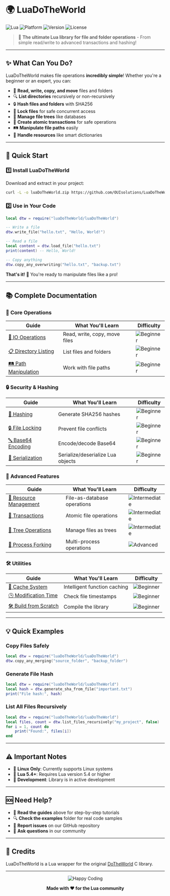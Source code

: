 # 🌍 LuaDoTheWorld

![Lua](https://img.shields.io/badge/Language-Lua-blue?style=flat-square&logo=lua)
![Platform](https://img.shields.io/badge/Platform-Linux-orange?style=flat-square&logo=linux)
![Version](https://img.shields.io/badge/Version-0.7.0-green?style=flat-square)
![License](https://img.shields.io/badge/License-MIT-purple?style=flat-square)

> 🚀 **The ultimate Lua library for file and folder operations** - From simple read/write to advanced transactions and hashing!

---

## ✨ What Can You Do?

LuaDoTheWorld makes file operations **incredibly simple**! Whether you're a beginner or an expert, you can:

- 📂 **Read, write, copy, and move** files and folders
- 🔍 **List directories** recursively or non-recursively  
- 🔒 **Hash files and folders** with SHA256
- 🔐 **Lock files** for safe concurrent access
- 🌳 **Manage file trees** like databases
- 🔄 **Create atomic transactions** for safe operations
- 🛤️ **Manipulate file paths** easily
- 📁 **Handle resources** like smart dictionaries

---

## 🚀 Quick Start

### 1️⃣ Install LuaDoTheWorld

Download and extract in your project:

```bash
curl -L -o luaDoTheWorld.zip https://github.com/OUIsolutions/LuaDoTheWorld/releases/download/0.9.0/luaDoTheWorld.zip && unzip luaDoTheWorld.zip && rm luaDoTheWorld.zip
```

### 2️⃣ Use in Your Code

```lua
local dtw = require("luaDoTheWorld/luaDoTheWorld")

-- Write a file
dtw.write_file("hello.txt", "Hello, World!")

-- Read a file
local content = dtw.load_file("hello.txt")
print(content) -- Hello, World!

-- Copy anything
dtw.copy_any_overwriting("hello.txt", "backup.txt")
```

**That's it!** 🎉 You're ready to manipulate files like a pro!

---

## 📚 Complete Documentation

### 🎯 **Core Operations**
| Guide | What You'll Learn | Difficulty |
|-------|------------------|------------|
| [📂 IO Operations](docs/io.md) | Read, write, copy, move files | ![Beginner](https://img.shields.io/badge/Difficulty-Beginner-brightgreen?style=flat-square) |
| [📋 Directory Listing](docs/listage.md) | List files and folders | ![Beginner](https://img.shields.io/badge/Difficulty-Beginner-brightgreen?style=flat-square) |
| [🛤️ Path Manipulation](docs/path.md) | Work with file paths | ![Beginner](https://img.shields.io/badge/Difficulty-Beginner-brightgreen?style=flat-square) |

### 🔒 **Security & Hashing**
| Guide | What You'll Learn | Difficulty |
|-------|------------------|------------|
| [🔑 Hashing](docs/hashing.md) | Generate SHA256 hashes | ![Beginner](https://img.shields.io/badge/Difficulty-Beginner-brightgreen?style=flat-square) |
| [🔒 File Locking](docs/locker.md) | Prevent file conflicts | ![Beginner](https://img.shields.io/badge/Difficulty-Beginner-brightgreen?style=flat-square) |
| [🔤 Base64 Encoding](docs/base_64.md) | Encode/decode Base64 | ![Beginner](https://img.shields.io/badge/Difficulty-Beginner-brightgreen?style=flat-square) |
| [🔄 Serialization](docs/serialization.md) | Serialize/deserialize Lua objects | ![Beginner](https://img.shields.io/badge/Difficulty-Beginner-brightgreen?style=flat-square) |

### 🚀 **Advanced Features**
| Guide | What You'll Learn | Difficulty |
|-------|------------------|------------|
| [📁 Resource Management](docs/resource.md) | File-as-database operations | ![Intermediate](https://img.shields.io/badge/Difficulty-Intermediate-yellow?style=flat-square) |
| [🔄 Transactions](docs/transaction.md) | Atomic file operations | ![Intermediate](https://img.shields.io/badge/Difficulty-Intermediate-yellow?style=flat-square) |
| [🌳 Tree Operations](docs/trees.md) | Manage files as trees | ![Intermediate](https://img.shields.io/badge/Difficulty-Intermediate-yellow?style=flat-square) |
| [🍴 Process Forking](docs/fork.md) | Multi-process operations | ![Advanced](https://img.shields.io/badge/Difficulty-Advanced-red?style=flat-square) |

### 🛠️ **Utilities**
| Guide | What You'll Learn | Difficulty |
|-------|------------------|------------|
| [💾 Cache System](docs/cache.md) | Intelligent function caching | ![Beginner](https://img.shields.io/badge/Difficulty-Beginner-brightgreen?style=flat-square) |
| [🕒 Modification Time](docs/modification_status.md) | Check file timestamps | ![Beginner](https://img.shields.io/badge/Difficulty-Beginner-brightgreen?style=flat-square) |
| [🛠️ Build from Scratch](docs/build_from_scratch.md) | Compile the library | ![Beginner](https://img.shields.io/badge/Difficulty-Beginner-brightgreen?style=flat-square) |

---

## 💡 Quick Examples

### Copy Files Safely
```lua
local dtw = require("luaDoTheWorld/luaDoTheWorld")
dtw.copy_any_merging("source_folder", "backup_folder")
```

### Generate File Hash
```lua
local dtw = require("luaDoTheWorld/luaDoTheWorld")
local hash = dtw.generate_sha_from_file("important.txt")
print("File hash:", hash)
```

### List All Files Recursively
```lua
local dtw = require("luaDoTheWorld/luaDoTheWorld")
local files, count = dtw.list_files_recursively("my_project", false)
for i = 1, count do
    print("Found:", files[i])
end
```

---

## ⚠️ Important Notes

- 🐧 **Linux Only**: Currently supports Linux systems
- 🌙 **Lua 5.4+**: Requires Lua version 5.4 or higher  
- 🧪 **Development**: Library is in active development

---

## 🆘 Need Help?

- 📖 **Read the guides** above for step-by-step tutorials
- 🔍 **Check the examples** folder for real code samples
- 🐛 **Report issues** on our GitHub repository
- 💬 **Ask questions** in our community

---

## 🙏 Credits

LuaDoTheWorld is a Lua wrapper for the original [DoTheWorld](https://github.com/OUIsolutions/DoTheWorld) C library.

---

<div align="center">

![Happy Coding](https://img.shields.io/badge/Happy-Coding!-ff69b4?style=flat-square&logo=heart)

**Made with ❤️ for the Lua community**

</div>

